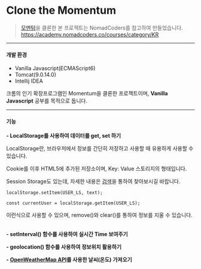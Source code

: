 # Clone the Momentum

> [모멘텀](https://momentumdash.com/)을 클론한 본 프로젝트는 NomadCoders를 참고하여 만들었습니다.
> https://academy.nomadcoders.co/courses/category/KR

---

#### 개발 환경
- Vanilla Javascript(ECMAScript6)
- Tomcat(9.0.14.0)
- Intellij IDEA

크롬의 인기 확장프로그램인 Momentum을 클론한 프로젝트이며, **Vanilla Javascript** 공부를 목적으로 둡니다.

---

#### 기능
**- LocalStorage를 사용하여 데이터를 get, set 하기**


LocalStorage란, 브라우저에서 정보를 간단히 저장하고 사용할 때 유용하게 사용할 수 있습니다.

Cookie를 이후 HTML5에 추가된 저장소이며, Key: Value 스토리지의 형태입니다.

Session Storage도 있는데, 자세한 내용은 [검색](https://www.google.com/search?rlz=1C1GCEU_koKR821KR821&ei=JSR-XJniBcuHoASniLvgDQ&q=local+storage+session+storage%EB%9E%80&oq=local+storage+session+storage%EB%9E%80&gs_l=psy-ab.3..35i39j0j0i22i30l8.870.1471..1619...0.0..0.190.647.0j4......0....1..gws-wiz.......0i71j35i304i39j0i13j0i13i30j0i13i5i30j0i8i13i30.nLvoaT3hrG8)을 통하여 찾아보시길 바랍니다.


```
localStorage.setItem(USER_LS, text);

const currentUser = localStorage.getItem(USER_LS);
```

이런식으로 사용할 수 있으며, remove()와 clear()를 통하여 정보를 지울 수 있습니다.
&nbsp;

**- setInterval() 함수를 사용하여 실시간 Time 보여주기**
&nbsp;
&nbsp;

**- geolocation() 함수를 사용하여 정보위치 활용하기**  
  

**- [OpenWeatherMap API](https://openweathermap.org/)를 사용한 날씨(온도) 가져오기**
&nbsp;
